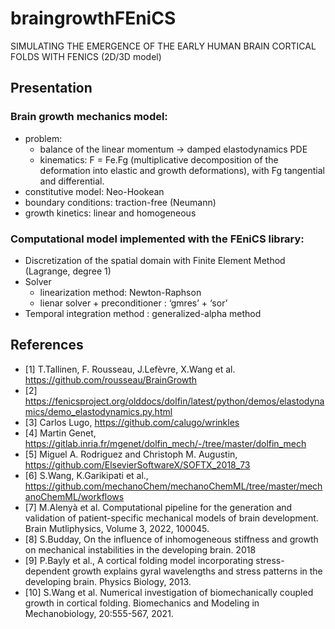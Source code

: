 # braingrowthFEniCS
SIMULATING THE EMERGENCE OF THE EARLY HUMAN BRAIN CORTICAL FOLDS WITH FENICS (2D/3D model)
 
## Presentation
### Brain growth mechanics model:
- problem:
  - balance of the linear momentum -> damped elastodynamics PDE
  - kinematics: F = Fe.Fg (multiplicative decomposition of the deformation into elastic and growth deformations), with Fg tangential and differential.
- constitutive model: Neo-Hookean
- boundary conditions: traction-free (Neumann)
- growth kinetics: linear and homogeneous 

### Computational model implemented with the FEniCS library:
- Discretization of the spatial domain with Finite Element Method (Lagrange, degree 1)
- Solver 
  - linearization method: Newton-Raphson
  - lienar solver + preconditioner : ‘gmres’ + ‘sor’ 
- Temporal integration method : generalized-alpha method 

## References
- [1]  T.Tallinen, F. Rousseau, J.Lefèvre, X.Wang et al. https://github.com/rousseau/BrainGrowth
- [2] https://fenicsproject.org/olddocs/dolfin/latest/python/demos/elastodynamics/demo_elastodynamics.py.html
- [3] Carlos Lugo, https://github.com/calugo/wrinkles 
- [4] Martin Genet, https://gitlab.inria.fr/mgenet/dolfin_mech/-/tree/master/dolfin_mech 
- [5] Miguel A. Rodriguez and Christoph M. Augustin, https://github.com/ElsevierSoftwareX/SOFTX_2018_73
- [6] S.Wang, K.Garikipati et al., https://github.com/mechanoChem/mechanoChemML/tree/master/mechanoChemML/workflows
- [7] M.Alenyà et al.  Computational pipeline for the generation and validation of patient-specific mechanical models of brain development. Brain Mutliphysics, Volume 3, 2022, 100045.
- [8] S.Budday, On the influence of inhomogeneous stiffness and growth on mechanical instabilities in the developing brain. 2018
- [9] P.Bayly et al., A cortical folding model incorporating stress-dependent growth explains gyral wavelengths and stress patterns in the developing brain. Physics Biology, 2013.
- [10] S.Wang et al. Numerical investigation of biomechanically coupled growth in cortical folding. Biomechanics and Modeling in Mechanobiology, 20:555-567, 2021.

